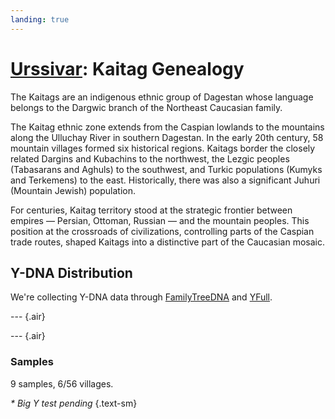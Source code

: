 ```yaml
---
landing: true
---
```


<script setup lang="ts">
import DNATable from "@/components/DNATable.vue";
import DNAChart from "@/components/DNAChart.vue";
</script>

# [Urssivar](../index#kaitag-genealogy): Kaitag Genealogy

The Kaitags are an indigenous ethnic group of Dagestan whose language belongs to the Dargwic branch of the Northeast Caucasian family.

The Kaitag ethnic zone extends from the Caspian lowlands to the mountains along the Ulluchay River in southern Dagestan. In the early 20th century, 58 mountain villages formed six historical regions. Kaitags border the closely related Dargins and Kubachins to the northwest, the Lezgic peoples (Tabasarans and Aghuls) to the southwest, and Turkic populations (Kumyks and Terkemens) to the east. Historically, there was also a significant Juhuri (Mountain Jewish) population.

For centuries, Kaitag territory stood at the strategic frontier between empires — Persian, Ottoman, Russian — and the mountain peoples. This position at the crossroads of civilizations, controlling parts of the Caspian trade routes, shaped Kaitags into a distinctive part of the Caucasian mosaic.

## Y-DNA Distribution

We're collecting Y-DNA data through [FamilyTreeDNA](https://www.familytreedna.com/groups/kaitag/about) and [YFull](https://www.yfull.com/groups/kaitag/).

--- {.air}

<DNAChart/>

--- {.air}

### Samples

9 samples, 6/56 villages.

<DNATable />

_\* Big Y test pending_ {.text-sm}
